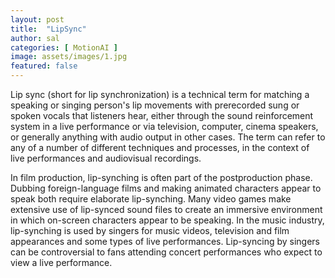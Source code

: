 ```yaml
---
layout: post
title:  "LipSync"
author: sal
categories: [ MotionAI ]
image: assets/images/1.jpg
featured: false
---
```


Lip sync (short for lip synchronization) is a technical term for matching a speaking or singing person's lip movements with prerecorded sung or spoken vocals that listeners hear, either through the sound reinforcement system in a live performance or via television, computer, cinema speakers, or generally anything with audio output in other cases. The term can refer to any of a number of different techniques and processes, in the context of live performances and audiovisual recordings.

In film production, lip-synching is often part of the postproduction phase. Dubbing foreign-language films and making animated characters appear to speak both require elaborate lip-synching. Many video games make extensive use of lip-synced sound files to create an immersive environment in which on-screen characters appear to be speaking. In the music industry, lip-synching is used by singers for music videos, television and film appearances and some types of live performances. Lip-syncing by singers can be controversial to fans attending concert performances who expect to view a live performance.

